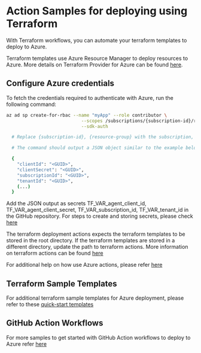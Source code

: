 # Action Samples for deploying using Terraform

With Terraform workflows, you can automate your terraform templates to deploy to Azure.

Terraform templates use Azure Resource Manager to deploy resources to Azure. More details on Terraform Provider for Azure can be found [here](https://www.terraform.io/docs/providers/azurerm/index.html).

## Configure Azure credentials

To fetch the credentials required to authenticate with Azure, run the following command:

```sh
az ad sp create-for-rbac --name "myApp" --role contributor \
                            --scopes /subscriptions/{subscription-id}/resourceGroups/{resource-group} \
                            --sdk-auth

  # Replace {subscription-id}, {resource-group} with the subscription, resource group details

  # The command should output a JSON object similar to the example below

  {
    "clientId": "<GUID>",
    "clientSecret": "<GUID>",
    "subscriptionId": "<GUID>",
    "tenantId": "<GUID>",
    (...)
  }
```

Add the JSON output as secrets TF_VAR_agent_client_id, TF_VAR_agent_client_secret, TF_VAR_subscription_id, TF_VAR_tenant_id in the GitHub repository. For steps to create and storing secrets, please check [here](https://docs.github.com/en/actions/configuring-and-managing-workflows/creating-and-storing-encrypted-secrets)

The terraform deployment actions expects the terraform templates to be stored in the root directory. If the terraform templates are stored in a different directory, update the path to terraform actions. More information on terraform actions can be found [here](https://www.terraform.io/docs/github-actions/setup-terraform.html)

For additional help on how use Azure actions, please refer [here](https://github.com/Azure/Actions)

## Terraform Sample Templates

For additional terraform sample templates for Azure deployment, please refer to these [quick-start templates](https://github.com/Azure/terraform/tree/master/quickstart)

## GitHub Action Workflows

For more samples to get started with GitHub Action workflows to deploy to Azure refer [here](https://github.com/Azure/actions-workflow-samples)
